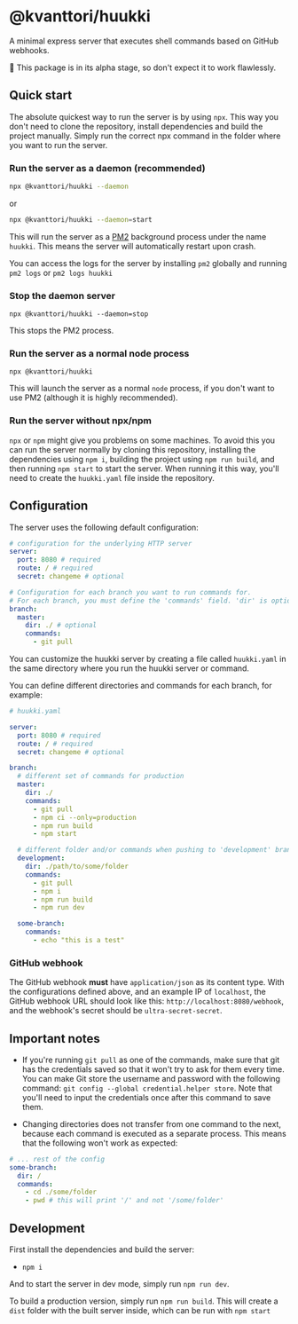 # @kvanttori/huukki

A minimal express server that executes shell commands based on GitHub webhooks.

🚧 This package is in its alpha stage, so don't expect it to work flawlessly.

## Quick start

The absolute quickest way to run the server is by using `npx`. This way you don't need to clone the repository, install dependencies and build the project manually. Simply run the correct npx command in the folder where you want to run the server.

### Run the server as a daemon (recommended)

```bash
npx @kvanttori/huukki --daemon
```

or

```bash
npx @kvanttori/huukki --daemon=start
```

This will run the server as a [PM2](https://pm2.keymetrics.io/) background process under the name `huukki`. This means the server will automatically restart upon crash.

You can access the logs for the server by installing `pm2` globally and running `pm2 logs` or `pm2 logs huukki`

### Stop the daemon server

`npx @kvanttori/huukki --daemon=stop`

This stops the PM2 process.

### Run the server as a normal node process

`npx @kvanttori/huukki`

This will launch the server as a normal `node` process, if you don't want to use PM2 (although it is highly recommended).

### Run the server without npx/npm

`npx` or `npm` might give you problems on some machines. To avoid this you can run the server normally by cloning this repository, installing the dependencies using `npm i`, building the project using `npm run build`, and then running `npm start` to start the server. When running it this way, you'll need to create the `huukki.yaml` file inside the repository.

## Configuration

The server uses the following default configuration:

```yaml
# configuration for the underlying HTTP server
server:
  port: 8080 # required
  route: / # required
  secret: changeme # optional

# Configuration for each branch you want to run commands for.
# For each branch, you must define the 'commands' field. 'dir' is optional and defaults to './'
branch:
  master:
    dir: ./ # optional
    commands:
      - git pull
```

You can customize the huukki server by creating a file called `huukki.yaml` in the same directory where you run the huukki server or command.

You can define different directories and commands for each branch, for example:

```yaml
# huukki.yaml

server:
  port: 8080 # required
  route: / # required
  secret: changeme # optional

branch:
  # different set of commands for production
  master:
    dir: ./
    commands:
      - git pull
      - npm ci --only=production
      - npm run build
      - npm start

  # different folder and/or commands when pushing to 'development' branch
  development:
    dir: ./path/to/some/folder
    commands:
      - git pull
      - npm i
      - npm run build
      - npm run dev

  some-branch:
    commands:
      - echo "this is a test"
```

### GitHub webhook

The GitHub webhook **must** have `application/json` as its content type. With the configurations defined above, and an example IP of `localhost`, the GitHub webhook URL should look like this: `http://localhost:8080/webhook`, and the webhook's secret should be `ultra-secret-secret`.

## Important notes

- If you're running `git pull` as one of the commands, make sure that git has the credentials saved so that it won't try to ask for them every time. You can make Git store the username and password with the following command: `git config --global credential.helper store`. Note that you'll need to input the credentials once after this command to save them.

- Changing directories does not transfer from one command to the next, because each command is executed as a separate process. This means that the following won't work as expected:

```yaml
# ... rest of the config
some-branch:
  dir: /
  commands:
    - cd ./some/folder
    - pwd # this will print '/' and not '/some/folder'
```

## Development

First install the dependencies and build the server:

- `npm i`

And to start the server in dev mode, simply run `npm run dev`.

To build a production version, simply run `npm run build`.
This will create a `dist` folder with the built server inside, which can be run with `npm start`
